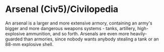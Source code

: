# Arsenal (Civ5)/Civilopedia

An arsenal is a larger and more extensive armory, containing an army's bigger and more dangerous weapons systems - tanks, artillery, high-explosive ammunition, and so forth. Arsenals are even more heavily-guarded than armories, since nobody wants anybody stealing a tank or an 88-mm explosive shell.